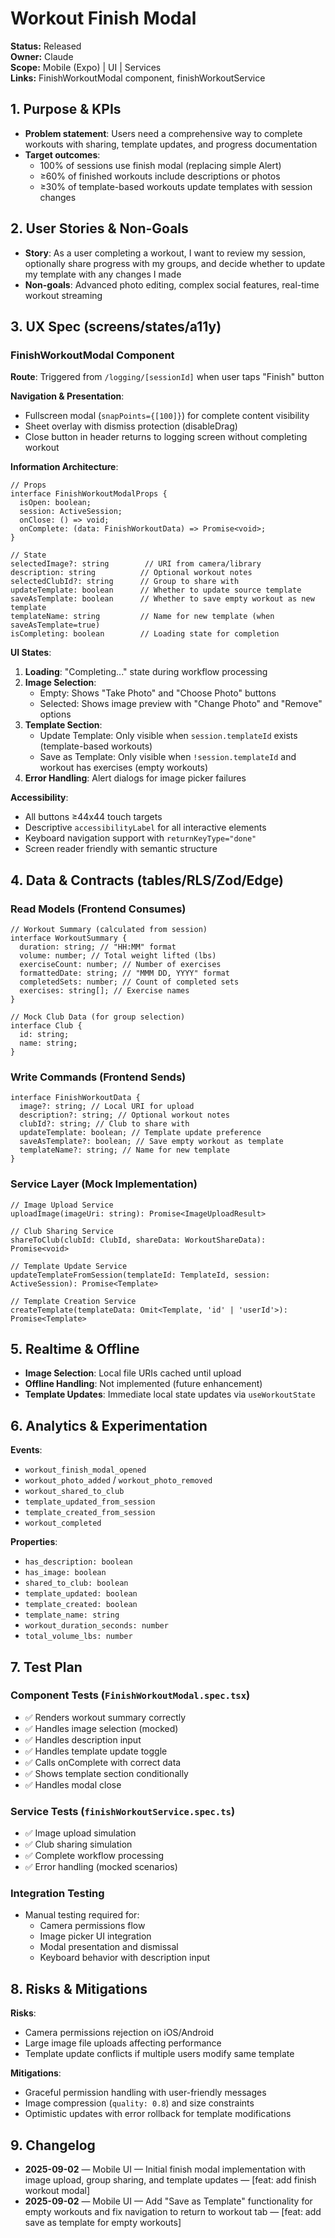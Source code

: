 # Workout Finish Modal

**Status:** Released  
**Owner:** Claude  
**Scope:** Mobile (Expo) | UI | Services  
**Links:** FinishWorkoutModal component, finishWorkoutService

## 1. Purpose & KPIs

- **Problem statement**: Users need a comprehensive way to complete workouts with sharing, template updates, and progress documentation
- **Target outcomes**:
  - 100% of sessions use finish modal (replacing simple Alert)
  - ≥60% of finished workouts include descriptions or photos
  - ≥30% of template-based workouts update templates with session changes

## 2. User Stories & Non-Goals

- **Story**: As a user completing a workout, I want to review my session, optionally share progress with my groups, and decide whether to update my template with any changes I made
- **Non-goals**: Advanced photo editing, complex social features, real-time workout streaming

## 3. UX Spec (screens/states/a11y)

### FinishWorkoutModal Component

**Route**: Triggered from `/logging/[sessionId]` when user taps "Finish" button

**Navigation & Presentation**:

- Fullscreen modal (`snapPoints={[100]}`) for complete content visibility
- Sheet overlay with dismiss protection (disableDrag)
- Close button in header returns to logging screen without completing workout

**Information Architecture**:

```tsx
// Props
interface FinishWorkoutModalProps {
  isOpen: boolean;
  session: ActiveSession;
  onClose: () => void;
  onComplete: (data: FinishWorkoutData) => Promise<void>;
}

// State
selectedImage?: string        // URI from camera/library
description: string          // Optional workout notes
selectedClubId?: string      // Group to share with
updateTemplate: boolean      // Whether to update source template
saveAsTemplate: boolean      // Whether to save empty workout as new template
templateName: string         // Name for new template (when saveAsTemplate=true)
isCompleting: boolean        // Loading state for completion
```

**UI States**:

1. **Loading**: "Completing..." state during workflow processing
2. **Image Selection**:
   - Empty: Shows "Take Photo" and "Choose Photo" buttons
   - Selected: Shows image preview with "Change Photo" and "Remove" options
3. **Template Section**: 
   - Update Template: Only visible when `session.templateId` exists (template-based workouts)
   - Save as Template: Only visible when `!session.templateId` and workout has exercises (empty workouts)
4. **Error Handling**: Alert dialogs for image picker failures

**Accessibility**:

- All buttons ≥44x44 touch targets
- Descriptive `accessibilityLabel` for all interactive elements
- Keyboard navigation support with `returnKeyType="done"`
- Screen reader friendly with semantic structure

## 4. Data & Contracts (tables/RLS/Zod/Edge)

### Read Models (Frontend Consumes)

```tsx
// Workout Summary (calculated from session)
interface WorkoutSummary {
  duration: string; // "HH:MM" format
  volume: number; // Total weight lifted (lbs)
  exerciseCount: number; // Number of exercises
  formattedDate: string; // "MMM DD, YYYY" format
  completedSets: number; // Count of completed sets
  exercises: string[]; // Exercise names
}

// Mock Club Data (for group selection)
interface Club {
  id: string;
  name: string;
}
```

### Write Commands (Frontend Sends)

```tsx
interface FinishWorkoutData {
  image?: string; // Local URI for upload
  description?: string; // Optional workout notes
  clubId?: string; // Club to share with
  updateTemplate: boolean; // Template update preference
  saveAsTemplate?: boolean; // Save empty workout as template
  templateName?: string; // Name for new template
}
```

### Service Layer (Mock Implementation)

```tsx
// Image Upload Service
uploadImage(imageUri: string): Promise<ImageUploadResult>

// Club Sharing Service
shareToClub(clubId: ClubId, shareData: WorkoutShareData): Promise<void>

// Template Update Service
updateTemplateFromSession(templateId: TemplateId, session: ActiveSession): Promise<Template>

// Template Creation Service
createTemplate(templateData: Omit<Template, 'id' | 'userId'>): Promise<Template>
```

## 5. Realtime & Offline

- **Image Selection**: Local file URIs cached until upload
- **Offline Handling**: Not implemented (future enhancement)
- **Template Updates**: Immediate local state updates via `useWorkoutState`

## 6. Analytics & Experimentation

**Events**:

- `workout_finish_modal_opened`
- `workout_photo_added` / `workout_photo_removed`
- `workout_shared_to_club`
- `template_updated_from_session`
- `template_created_from_session`
- `workout_completed`

**Properties**:

- `has_description: boolean`
- `has_image: boolean`
- `shared_to_club: boolean`
- `template_updated: boolean`
- `template_created: boolean`
- `template_name: string`
- `workout_duration_seconds: number`
- `total_volume_lbs: number`

## 7. Test Plan

### Component Tests (`FinishWorkoutModal.spec.tsx`)

- ✅ Renders workout summary correctly
- ✅ Handles image selection (mocked)
- ✅ Handles description input
- ✅ Handles template update toggle
- ✅ Calls onComplete with correct data
- ✅ Shows template section conditionally
- ✅ Handles modal close

### Service Tests (`finishWorkoutService.spec.ts`)

- ✅ Image upload simulation
- ✅ Club sharing simulation
- ✅ Complete workflow processing
- ✅ Error handling (mocked scenarios)

### Integration Testing

- Manual testing required for:
  - Camera permissions flow
  - Image picker UI integration
  - Modal presentation and dismissal
  - Keyboard behavior with description input

## 8. Risks & Mitigations

**Risks**:

- Camera permissions rejection on iOS/Android
- Large image file uploads affecting performance
- Template update conflicts if multiple users modify same template

**Mitigations**:

- Graceful permission handling with user-friendly messages
- Image compression (`quality: 0.8`) and size constraints
- Optimistic updates with error rollback for template modifications

## 9. Changelog

- **2025-09-02** — Mobile UI — Initial finish modal implementation with image upload, group sharing, and template updates — [feat: add finish workout modal]
- **2025-09-02** — Mobile UI — Add "Save as Template" functionality for empty workouts and fix navigation to return to workout tab — [feat: add save as template for empty workouts]
